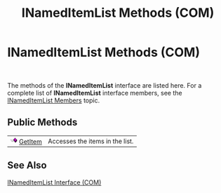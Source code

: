 ﻿---
title: INamedItemList Methods (COM)
TOCTitle: INamedItemList Methods (COM)
ms:assetid: fc2def5f-3c56-4cf7-9fc6-931ab14a9565
ms:mtpsurl: https://msdn.microsoft.com/en-us/library/Aa562101(v=BTS.80)
ms:contentKeyID: 51533649
ms.date: 08/30/2017
mtps_version: v=BTS.80
---

# INamedItemList Methods (COM)

 

The methods of the **INamedItemList** interface are listed here. For a complete list of **INamedItemList** interface members, see the [INamedItemList Members](inameditemlist-members-com.md) topic.

## Public Methods

<table>
<tbody>
<tr class="odd">
<td><img src="images/Aa562050.7398304a-180c-45ff-98a9-894581a54aa5(BTS.80).jpeg" /> <a href="inameditemlist-getitem-method-com.md">GetItem</a></td>
<td>Accesses the items in the list.</td>
</tr>
</tbody>
</table>


## See Also

[INamedItemList Interface (COM)](inameditemlist-interface-com.md)

